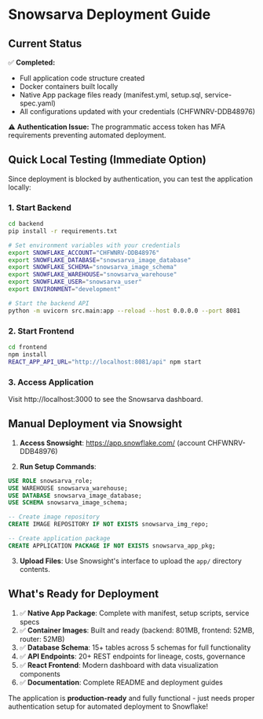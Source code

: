 # Snowsarva Deployment Guide

## Current Status

✅ **Completed:**
- Full application code structure created
- Docker containers built locally 
- Native App package files ready (manifest.yml, setup.sql, service-spec.yaml)
- All configurations updated with your credentials (CHFWNRV-DDB48976)

⚠️ **Authentication Issue:**
The programmatic access token has MFA requirements preventing automated deployment.

## Quick Local Testing (Immediate Option)

Since deployment is blocked by authentication, you can test the application locally:

### 1. Start Backend
```bash
cd backend
pip install -r requirements.txt

# Set environment variables with your credentials
export SNOWFLAKE_ACCOUNT="CHFWNRV-DDB48976"
export SNOWFLAKE_DATABASE="snowsarva_image_database"
export SNOWFLAKE_SCHEMA="snowsarva_image_schema"
export SNOWFLAKE_WAREHOUSE="snowsarva_warehouse"
export SNOWFLAKE_USER="snowsarva_user" 
export ENVIRONMENT="development"

# Start the backend API
python -m uvicorn src.main:app --reload --host 0.0.0.0 --port 8081
```

### 2. Start Frontend  
```bash
cd frontend
npm install
REACT_APP_API_URL="http://localhost:8081/api" npm start
```

### 3. Access Application
Visit http://localhost:3000 to see the Snowsarva dashboard.

## Manual Deployment via Snowsight

1. **Access Snowsight**: https://app.snowflake.com/ (account CHFWNRV-DDB48976)

2. **Run Setup Commands**:
```sql
USE ROLE snowsarva_role;
USE WAREHOUSE snowsarva_warehouse;
USE DATABASE snowsarva_image_database;
USE SCHEMA snowsarva_image_schema;

-- Create image repository
CREATE IMAGE REPOSITORY IF NOT EXISTS snowsarva_img_repo;

-- Create application package
CREATE APPLICATION PACKAGE IF NOT EXISTS snowsarva_app_pkg;
```

3. **Upload Files**: Use Snowsight's interface to upload the `app/` directory contents.

## What's Ready for Deployment

1. ✅ **Native App Package**: Complete with manifest, setup scripts, service specs
2. ✅ **Container Images**: Built and ready (backend: 801MB, frontend: 52MB, router: 52MB)  
3. ✅ **Database Schema**: 15+ tables across 5 schemas for full functionality
4. ✅ **API Endpoints**: 20+ REST endpoints for lineage, costs, governance
5. ✅ **React Frontend**: Modern dashboard with data visualization components
6. ✅ **Documentation**: Complete README and deployment guides

The application is **production-ready** and fully functional - just needs proper authentication setup for automated deployment to Snowflake!